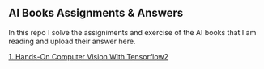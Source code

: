 ## AI Books Assignments & Answers ##

In this repo I solve the assigniments and exercise of the AI books that I am reading and upload their answer here.

[1. Hands-On Computer Vision With Tensorflow2](https://github.com/youssefHosni/AI-Books-Assignments-Answers/tree/main/Hands-On%20Computer%20Vision%20with%20Tensorflow%202)
